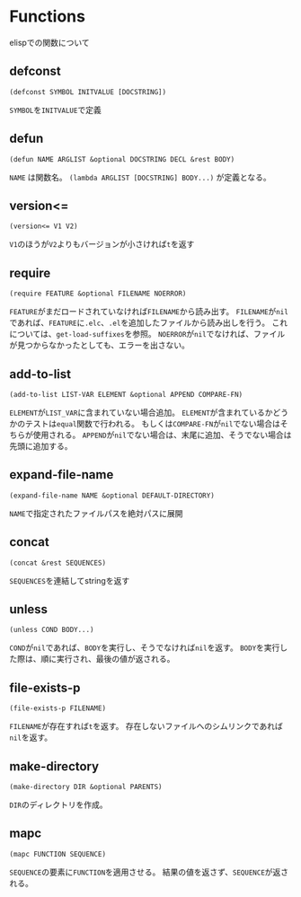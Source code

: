 
# Functions

elispでの関数について

## defconst

```elisp
(defconst SYMBOL INITVALUE [DOCSTRING])
```

`SYMBOL`を`INITVALUE`で定義

## defun

```elisp
(defun NAME ARGLIST &optional DOCSTRING DECL &rest BODY)
```

`NAME` は関数名。
`(lambda ARGLIST [DOCSTRING] BODY...)` が定義となる。

## version<=

```elisp
(version<= V1 V2)
```

`V1`のほうが`V2`よりもバージョンが小さければ`t`を返す

## require

```elisp
(require FEATURE &optional FILENAME NOERROR)
```

`FEATURE`がまだロードされていなければ`FILENAME`から読み出す。
`FILENAME`が`nil`であれば、`FEATURE`に`.elc`、`.el`を追加したファイルから読み出しを行う。
これについては、`get-load-suffixes`を参照。
`NOERROR`が`nil`でなければ、ファイルが見つからなかったとしても、エラーを出さない。

## add-to-list
```elisp
(add-to-list LIST-VAR ELEMENT &optional APPEND COMPARE-FN)
```

`ELEMENT`が`LIST_VAR`に含まれていない場合追加。
`ELEMENT`が含まれているかどうかのテストは`equal`関数で行われる。
もしくは`COMPARE-FN`が`nil`でない場合はそちらが使用される。
`APPEND`が`nil`でない場合は、末尾に追加、そうでない場合は先頭に追加する。

## expand-file-name

```elisp
(expand-file-name NAME &optional DEFAULT-DIRECTORY)
```

`NAME`で指定されたファイルパスを絶対パスに展開

## concat

```elisp
(concat &rest SEQUENCES)
```

`SEQUENCES`を連結してstringを返す

## unless

```elisp
(unless COND BODY...)
```

`COND`が`nil`であれば、`BODY`を実行し、そうでなければ`nil`を返す。
`BODY`を実行した際は、順に実行され、最後の値が返される。

## file-exists-p

```elisp
(file-exists-p FILENAME)
```

`FILENAME`が存在すれば`t`を返す。
存在しないファイルへのシムリンクであれば`nil`を返す。


## make-directory

```elisp
(make-directory DIR &optional PARENTS)
```

`DIR`のディレクトリを作成。

## mapc

```elisp
(mapc FUNCTION SEQUENCE)
```

`SEQUENCE`の要素に`FUNCTION`を適用させる。
結果の値を返さず、`SEQUENCE`が返される。

